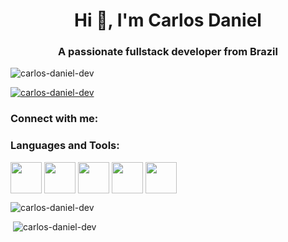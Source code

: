 <h1 align="center">Hi 👋, I'm Carlos Daniel</h1>
<h3 align="center">A passionate fullstack developer from Brazil</h3>

<p align="left"> <img src="https://komarev.com/ghpvc/?username=carlos-daniel-dev&label=Profile%20views&color=0e75b6&style=flat" alt="carlos-daniel-dev" /> </p>

<p align="left"> <a href="https://github.com/ryo-ma/github-profile-trophy"><img src="https://github-profile-trophy.vercel.app/?username=carlos-daniel-dev" alt="carlos-daniel-dev" /></a> </p>

<h3 align="left">Connect with me:</h3>
<p align="left">
</p>

<h3 align="left">Languages and Tools:</h3>
<p>
  <img align="center" src="https://cdn.jsdelivr.net/gh/devicons/devicon/icons/html5/html5-original.svg" width="50" heigth-"50">
  <img align="center" src="https://cdn.jsdelivr.net/gh/devicons/devicon/icons/css3/css3-original.svg" width="50" heigth-"50">
  <img align="center" src="https://cdn.jsdelivr.net/gh/devicons/devicon/icons/javascript/javascript-original.svg" width="50" heigth-"50">
  <img align="center" src="https://cdn.jsdelivr.net/gh/devicons/devicon/icons/php/php-original.svg" width="50" heigth-"50">
  <img align="center" src="https://cdn.jsdelivr.net/gh/devicons/devicon/icons/mysql/mysql-original.svg" width="50" heigth-"50">
 </p>

<p><img heigth="140em" src="https://github-readme-stats.vercel.app/api?username=carlos-daniel-dev&theme=dark&show_icons=true" alt="carlos-daniel-dev" /></p>

<p>&nbsp;<img heigth="140em" src="https://github-readme-stats.vercel.app/api/top-langs/?username=anuraghazra&layout=compact)](https://github.com/anuraghazra/github-readme-stats" alt="carlos-daniel-dev" /></p>
